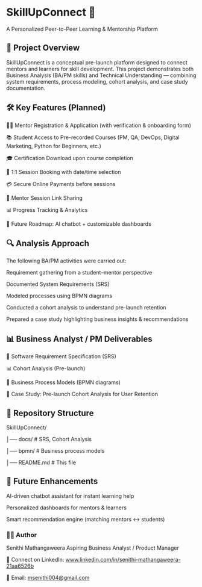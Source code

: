 # SkillUpConnect 🚀

A Personalized Peer-to-Peer Learning & Mentorship Platform

## 🎯 Project Overview

SkillUpConnect is a conceptual pre-launch platform designed to connect mentors and learners for skill development.
This project demonstrates both Business Analysis (BA/PM skills) and Technical Understanding — combining system requirements, process modeling, cohort analysis, and case study documentation.

## 🛠️ Key Features (Planned)

👨‍🏫 Mentor Registration & Application (with verification & onboarding form)

📚 Student Access to Pre-recorded Courses (PM, QA, DevOps, Digital Marketing, Python for Beginners, etc.)

🎓 Certification Download upon course completion

📅 1:1 Session Booking with date/time selection

💳 Secure Online Payments before sessions

🔗 Mentor Session Link Sharing

📊 Progress Tracking & Analytics

🧠 Future Roadmap: AI chatbot + customizable dashboards

## 🔍 Analysis Approach

The following BA/PM activities were carried out:

Requirement gathering from a student–mentor perspective

Documented System Requirements (SRS)

Modeled processes using BPMN diagrams

Conducted a cohort analysis to understand pre-launch retention

Prepared a case study highlighting business insights & recommendations

## 📊 Business Analyst / PM Deliverables

📄 Software Requirement Specification (SRS)

📊 Cohort Analysis (Pre-launch)

🔄 Business Process Models (BPMN diagrams)

🎯 Case Study: Pre-launch Cohort Analysis for User Retention

## 📂 Repository Structure
SkillUpConnect/

│── docs/       # SRS, Cohort Analysis

│── bpmn/       # Business process models

│── README.md   # This file


## 🌱 Future Enhancements

AI-driven chatbot assistant for instant learning help

Personalized dashboards for mentors & learners

Smart recommendation engine (matching mentors ↔ students)

### 👩‍💻 Author

Senithi Mathangaweera
Aspiring Business Analyst / Product Manager

📌 Connect on LinkedIn: www.linkedin.com/in/senithi-mathangaweera-21aa6526b

📧 Email: msenithi004@gmail.com

